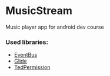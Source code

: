 # MusicStream
Music player app for android dev course

### Used libraries:
- [EventBus](https://github.com/greenrobot/EventBus)
- [Glide](https://github.com/bumptech/glide)
- [TedPermission](https://github.com/ParkSangGwon/TedPermission)
